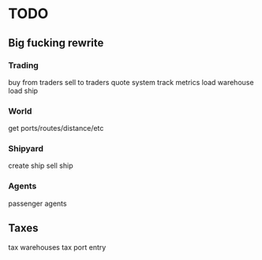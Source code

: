 # TODO

## Big fucking rewrite

### Trading
buy from traders
sell to traders
quote system
track metrics
load warehouse
load ship

### World
get ports/routes/distance/etc

### Shipyard
create ship
sell ship

### Agents
passenger agents

## Taxes
tax warehouses
tax port entry
